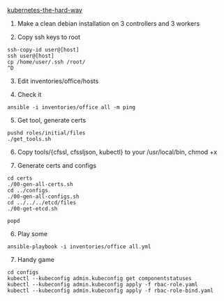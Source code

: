 [kubernetes-the-hard-way](https://github.com/kelseyhightower/kubernetes-the-hard-way)

1. Make a clean debian installation on 3 controllers and 3 workers

2. Copy ssh keys to root

```
ssh-copy-id user@[host]
ssh user@[host]
cp /home/user/.ssh /root/
^D
```

3. Edit inventories/office/hosts

4. Check it

```
ansible -i inventories/office all -m ping
```

5. Get tool, generate certs

```
pushd roles/initial/files
./get_tools.sh
```

6. Copy tools/{cfssl, cfssljson, kubectl} to your /usr/local/bin, chmod +x

7. Generate certs and configs

```
cd certs
./00-gen-all-certs.sh
cd ../configs
./00-gen-all-configs.sh
cd ../../../etcd/files
./00-get-etcd.sh

popd
```

6. Play some

```
ansible-playbook -i inventories/office all.yml
```

7. Handy game

```
cd configs
kubectl --kubeconfig admin.kubeconfig get componentstatuses
kubectl --kubeconfig admin.kubeconfig apply -f rbac-role.yaml
kubectl --kubeconfig admin.kubeconfig apply -f rbac-role-bind.yaml

```
